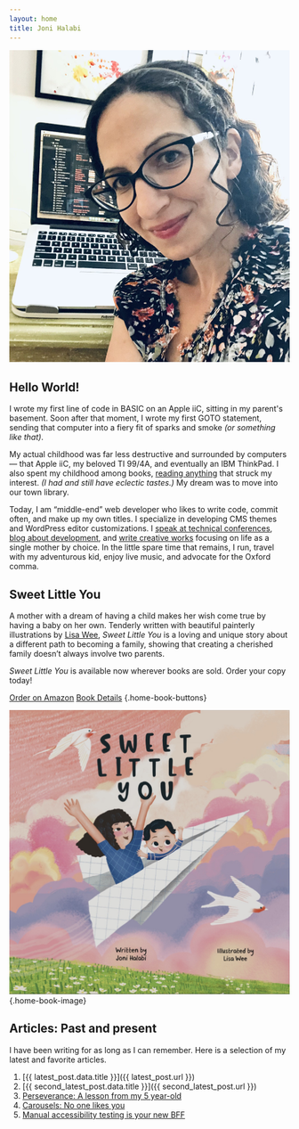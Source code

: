 ```yaml
---
layout: home
title: Joni Halabi
---
```


<section markdown="1" class="home-intro" aria-label="Introduction">

<div markdown="1">

![Joni, a white woman with dark curly hair and glasses, is sitting with her back to a desk. On the desk is an open laptop. The screen shows blurred out computer code.](/assets/images/head-shot-joni-halabi.jpg)

</div>

<div markdown="1">

## Hello World!

I wrote my first line of code in BASIC on an Apple iiC, sitting in my parent's basement. Soon after that moment, I wrote my first GOTO statement, sending that computer into a fiery fit of sparks and smoke _(or something like that)_.

My actual childhood was far less destructive and surrounded by computers — that Apple iiC, my beloved TI 99/4A, and eventually an IBM ThinkPad. I also spent my childhood among books, [reading anything](/reading/) that struck my interest. _(I had and still have eclectic tastes.)_ My dream was to move into our town library.

Today, I am “middle-end” web developer who likes to write code, commit often, and make up my own titles. I specialize in developing CMS themes and WordPress editor customizations. I [speak at technical conferences](/speaking/), [blog about development](/blog/), and [write creative works](/book/) focusing on life as a single mother by choice. In the little spare time that remains, I run, travel with my adventurous kid, enjoy live music, and advocate for the Oxford comma.

</div>

</section>



<section markdown="1" class="home-book" aria-label="Sweet Little You">

<div markdown="1" class="home-book-content">

## Sweet Little You

A mother with a dream of having a child makes her wish come true by having a baby on her own. Tenderly written with beautiful painterly illustrations by [Lisa Wee](https://www.lisawee12.com/), _Sweet Little You_ is a loving and unique story about a different path to becoming a family, showing that creating a cherished family doesn’t always involve two parents.

*Sweet Little You* is available now wherever books are sold. Order your copy today!


[Order on Amazon](https://www.amazon.com/Sweet-Little-You-Joni-Halabi/dp/057839216X/) [Book Details](/book/) {.home-book-buttons}

</div>

![Book cover of Sweet Little You featuring a mom and baby flying in a paper airplane](/assets/images/sweet-little-you-cover.jpg) {.home-book-image}

</section>


<section markdown="1" class="home-articles" aria-label="Blog articles">

## Articles: Past and present

I have been writing for as long as I can remember. Here is a selection of my latest and favorite articles.

1. [{{ latest_post.data.title }}]({{ latest_post.url }})
1. [{{ second_latest_post.data.title }}]({{ second_latest_post.url }})
1. [Perseverance: A lesson from my 5 year-old](/blog/2024/02/perseverance/)
1. [Carousels: No one likes you](/blog/2022/03/carousels-no-one-likes-you/)
1. [Manual accessibility testing is your new BFF](/blog/2017/08/manual-accessibility-testing/)

</section>
